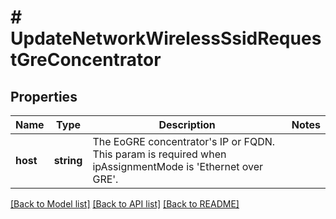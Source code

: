 # # UpdateNetworkWirelessSsidRequestGreConcentrator

## Properties

Name | Type | Description | Notes
------------ | ------------- | ------------- | -------------
**host** | **string** | The EoGRE concentrator&#39;s IP or FQDN. This param is required when ipAssignmentMode is &#39;Ethernet over GRE&#39;. |

[[Back to Model list]](../../README.md#models) [[Back to API list]](../../README.md#endpoints) [[Back to README]](../../README.md)
